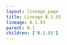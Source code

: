 ```yaml
---
layout: lineage_page
title: Lineage B.1.93
lineage: B.1.93
parent: B.1
children: ['B.1.93']
---
```

